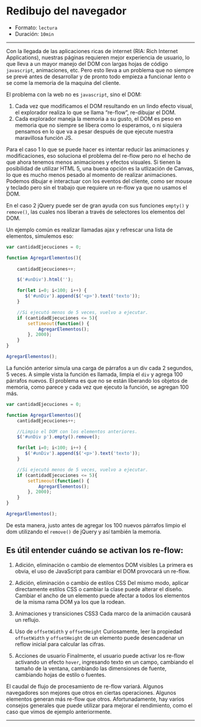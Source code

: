 # Redibujo del navegador

* Formato: `lectura` 
* Duración: `10min`

***

Con la llegada de las aplicaciones ricas de internet (RIA: Rich Internet Applications), nuestras páginas requieren mejor experiencia de usuario, lo que lleva a un mayor manejo del DOM con largas hojas de código `javascript`, animaciones, etc. Pero esto lleva a un problema que no siempre se prevé antes de desarrollar y de pronto todo empieza a funcionar lento o se come la memoria de la maquina del cliente.

El problema con la web no es `javascript`, sino el DOM:

1. Cada vez que modificamos el DOM resultando en un lindo efecto visual, el explorador realiza lo que se llama “re-flow”, re-dibujar el DOM.
2. Cada explorador maneja la memoria a su gusto, el DOM es peso en memoria que no siempre se libera como lo esperamos, o ni siquiera pensamos en lo que va a pesar después de que ejecute nuestra maravillosa función JS.

Para el caso 1 lo que se puede hacer es intentar reducir las animaciones y modificaciones, eso soluciona el problema del re-flow pero no el hecho de que ahora tenemos menos animaciones y efectos visuales. Si tienen la posibilidad de utilizar HTML 5, una buena opción es la utlización de Canvas, lo que es mucho menos pesado al momento de realizar animaciones. Podemos dibujar e interactuar con los eventos del cliente, como ser mouse y teclado pero sin el trabajo que requiere un re-flow ya que no usamos el DOM.

En el caso 2 jQuery puede ser de gran ayuda con sus funciones `empty()` y `remove()`, las cuales nos liberan a través de selectores los elementos del DOM.

Un ejemplo común es realizar llamadas ajax y refrescar una lista de elementos, simulemos eso:

```javascript
var cantidadEjecuciones = 0;

function AgregarElementos(){
    
    cantidadEjecuciones++;

    $('#unDiv').html('');

    for(let i=0; i<100; i++) {
       $('#unDiv').append($('<p>').text('texto'));
    }

    //Si ejecutó menos de 5 veces, vuelvo a ejecutar.
    if (cantidadEjecuciones <= 5){
        setTimeout(function() {
            AgregarElementos();
        }, 2000);
    }
}

AgregarElementos();
```
La función anterior simula una carga de párrafos a un div cada 2 segundos, 5 veces. A simple vista la función es llamada, limpia el `div` y agrega 100 párrafos nuevos. El problema es que no se están liberando los objetos de memoria, como parece y cada vez que ejecuto la función, se agregan 100 más.

```javascript
var cantidadEjecuciones = 0;

function AgregarElementos(){
    cantidadEjecuciones++;

    //Limpio el DOM con los elementos anteriores.
    $('#unDiv p').empty().remove();

    for(let i=0; i<100; i++) {
       $('#unDiv').append($('<p>').text('texto'));
    }

    //Si ejecutó menos de 5 veces, vuelvo a ejecutar.
    if (cantidadEjecuciones <= 5){
        setTimeout(function() {
            AgregarElementos();
        }, 2000);
    }
}

AgregarElementos();
```

De esta manera, justo antes de agregar los 100 nuevos párrafos limpio el dom utilizando el `remove()` de jQuery y así también la memoria.

## Es útil entender cuándo se activan los re-flow:

1. Adición, eliminación o cambio de elementos DOM visibles
La primera es obvia, el uso de JavaScript para cambiar el DOM provocará un re-flow.

2. Adición, eliminación o cambio de estilos CSS
Del mismo modo, aplicar directamente estilos CSS o cambiar la clase puede alterar el diseño. Cambiar el ancho de un elemento puede afectar a todos los elementos de la misma rama DOM ya los que la rodean.

3. Animaciones y transiciones CSS3
Cada marco de la animación causará un reflujo.

4. Uso de `offsetWidth` y `offsetHeight`
Curiosamente, leer la propiedad `offsetWidth` y `offsetHeight` de un elemento puede desencadenar un reflow inicial para calcular las cifras.

5. Acciones de usuario
Finalmente, el usuario puede activar los re-flow activando un efecto `hover`, ingresando texto en un campo, cambiando el tamaño de la ventana, cambiando las dimensiones de fuente, cambiando hojas de estilo o fuentes.

El caudal de flujo de procesamiento de re-flow variará. Algunos navegadores son mejores que otros en ciertas operaciones. Algunos elementos generan más re-flow que otros. Afortunadamente, hay varios consejos generales que puede utilizar para mejorar el rendimiento, como el caso que vimos de ejemplo anteriormente.

***
